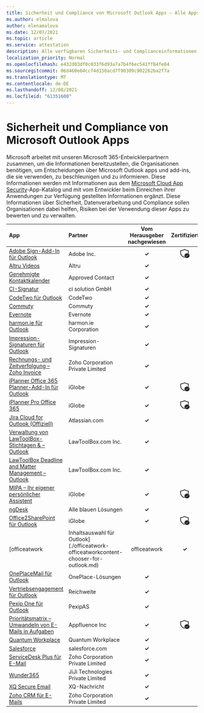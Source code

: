 ```yaml
---
title: Sicherheit und Compliance von Microsoft Outlook Apps – Alle Apps
ms.author: elmalova
author: elenamalova
ms.date: 12/07/2021
ms.topic: article
ms.service: attestation
description: Alle verfügbaren Sicherheits- und Complianceinformationen für alle Microsoft Outlook-Apps.
localization_priority: Normal
ms.openlocfilehash: e432d03df0c033f6d93a7a7b4f6ec541ff84fe84
ms.sourcegitcommit: 06d460e64ccf4d150acd7f90309c902262ba2f7a
ms.translationtype: MT
ms.contentlocale: de-DE
ms.lasthandoff: 12/08/2021
ms.locfileid: "61351600"
---
```

# <a name="microsoft-outlook-apps-security-and-compliance"></a>Sicherheit und Compliance von Microsoft Outlook Apps

Microsoft arbeitet mit unseren Microsoft 365-Entwicklerpartnern zusammen, um die Informationen bereitzustellen, die Organisationen benötigen, um Entscheidungen über Microsoft Outlook apps und add-ins, die sie verwenden, zu beschleunigen und zu informieren. Diese Informationen werden mit Informationen aus dem [Microsoft Cloud App Security](https://www.microsoft.com/en-us/enterprise-mobility-security/cloud-app-security)-App-Katalog und mit vom Entwickler beim Einreichen ihrer Anwendungen zur Verfügung gestellten Informationen ergänzt. Diese Informationen über Sicherheit, Datenverarbeitung und Compliance sollen Organisationen dabei helfen, Risiken bei der Verwendung dieser Apps zu bewerten und zu verwalten.

| **App** | **Partner** | **Vom Herausgeber nachgewiesen** | **Zertifiziert** |
|:--------|:------------|:----------------------:|:-------------:|
| [Adobe Sign-Add-In für Outlook](./adobe-inc-sign-add-in-for-outlook.md) | Adobe Inc. | **✓** | <img alt="Certified application badge" src="../media/certified-badge.png" height="25" width="25" /> |
| [Altru Videos](./altru-videos.md) | Altru | **✓** |  |
| [Genehmigte Kontaktkalender](./approved-contact-calendars.md) | Approved Contact | **✓** |  |
| [CI-Signatur](./ci-solution-gmbh-signature.md) | ci solution GmbH | **✓** |  |
| [CodeTwo für Outlook](./codetwo-for-outlook.md) | CodeTwo | **✓** |  |
| [Commuty](./commuty.md) | Commuty | **✓** |  |
| [Evernote](./evernote.md) | Evernote | **✓** |  |
| [harmon.ie für Outlook](./harmonie-corporation-for-outlook.md) | harmon.ie Corporation | **✓** |  |
| [Impression-Signaturen für Outlook](./impression-signatures-for-outlook.md) | Impression-Signaturen | **✓** |  |
| [Rechnungs- und Zeitverfolgung – Zoho Invoice](./zoho-corporation-private-limited-invoice-and-time-tracking.md) | Zoho Corporation Private Limited | **✓** |  |
| [iPlanner Office 365 Planner-Add-In für Outlook](./iglobe-iplanner-office-365-planner-add-in-for-outlook.md) | iGlobe | **✓** | <img alt="Certified application badge" src="../media/certified-badge.png" height="25" width="25" /> |
| [iPlanner Pro Office 365](./iglobe-iplanner-pro-office-365.md) | iGlobe | **✓** | <img alt="Certified application badge" src="../media/certified-badge.png" height="25" width="25" /> |
| [Jira Cloud for Outlook (Offiziell)](./atlassiancom-jira-cloud-for-outlook-official.md) | Atlassian.com | **✓** |  |
| [Verwaltung von LawToolBox-Stichtagen &amp; – Outlook](./lawtoolboxcom-inc-lawtoolbox-deadlines-and-matter-management-outlook.md) | LawToolBox.com Inc. | **✓** |  |
| [LawToolBox Deadline and Matter Management – Outlook](./lawtoolboxcom-inc-lawtoolbox-deadlines-and-matter-management-outlook.md) | LawToolBox.com Inc. | **✓** |  |
| [MIPA – Ihr eigener persönlicher Assistent](./iglobe-mipa-your-own-personal-assistant.md) | iGlobe | **✓** | <img alt="Certified application badge" src="../media/certified-badge.png" height="25" width="25" /> |
| [ngDesk](./all-blue-solutions-ngdesk.md) | Alle blauen Lösungen | **✓** |  |
| [Office2SharePoint für Outlook](./iglobe-office2sharepoint-for-outlook.md) | iGlobe | **✓** | <img alt="Certified application badge" src="../media/certified-badge.png" height="25" width="25" /> |
| [officeatwork | Inhaltsauswahl für Outlook](./officeatwork-officeatworkcontent-chooser-for-outlook.md) | officeatwork | **✓** |  |
| [OnePlaceMail für Outlook](./oneplace-solutions-oneplacemail-for-outlook.md) | OnePlace-Lösungen | **✓** |  |
| [Vertriebsengagement für Outlook](./outreach-sales-engagement-for-outlook.md) | Reichweite | **✓** |  |
| [Pexip One für Outlook](./pexipas-pexip-one-for-outlook.md) | PexipAS | **✓** |  |
| [Prioritätsmatrix – Umwandeln von E-Mails in Aufgaben](./appfluence-inc-priority-matrix-turn-emails-into-tasks.md) | Appfluence Inc | **✓** | <img alt="Certified application badge" src="../media/certified-badge.png" height="25" width="25" /> |
| [Quantum Workplace](./quantum-workplace.md) | Quantum Workplace | **✓** |  |
| [Salesforce](./salesforcecom-salesforce.md) | salesforce.com | **✓** |  |
| [ServiceDesk Plus für E-Mail](./zoho-corporation-private-limited-servicedesk-plus-for-email.md) | Zoho Corporation Private Limited | **✓** |  |
| [Wunder365](./jiji-technologies-private-limited-wunder365.md) | JiJi Technologies Private Limited | **✓** |  |
| [XQ Secure Email](./xq-message-secure-email.md) | XQ-Nachricht | **✓** |  |
| [Zoho CRM für E-Mails](./zoho-corporation-private-limited-crm-for-email.md) | Zoho Corporation Private Limited | **✓** |  |
